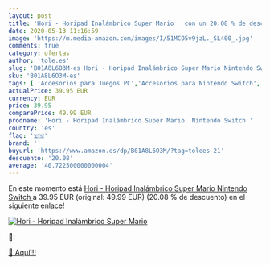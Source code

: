 ```yaml
---
layout: post
title: 'Hori - Horipad Inalámbrico Super Mario   con un 20.08 % de descuento'
date: 2020-05-13 11:16:59
image: 'https://m.media-amazon.com/images/I/51MCO5v9jzL._SL400_.jpg'
comments: true
category: ofertas
author: 'tole.es'
slug: 'B01A8L6O3M-es Hori - Horipad Inalámbrico Super Mario Nintendo Switch'
sku: 'B01A8L6O3M-es'
tags: [ 'Accesorios para Juegos PC','Accesorios para Nintendo Switch','Accesorios para PlayStation 4','Accesorios para PlayStation 5','Accesorios para Xbox One','Accesorios para Xbox Series X y S','Electrónica','Figuras interactivas para Nintendo 3DS y 2DS','Fundas para PlayStation 4','Fundas para Xbox One','Fundas y almacenamiento para PlayStation 4','Fundas y almacenamiento para Xbox One','Hardware y juegos para Nintendo 3DS y 2DS','Hardware y juegos para Nintendo Switch','Hardware y juegos para PlayStation 4','Hardware y juegos para PlayStation 5','Hardware y juegos para Xbox One','Hardware y juegos para Xbox Series X y S','Juego de mesa','Juegos de miniaturas','Juegos para Nintendo Switch','Juegos para PlayStation 4','Juegos para Xbox One','Juegos y Accesorios para PC','Juegos y accesorios para juegos','Juguetes','Juguetes y juegos','Mandos para Nintendo Switch','Mandos y controles para PlayStation 5','Mandos y controles para Xbox Series X y S','Packs de accesorios para PlayStation 4','Sistemas precursores y micro consolas','Videojuegos','nintendo', ]
actualPrice: 39.95 EUR
currency: EUR
price: 39.95
comparePrice: 49.99 EUR
prodname: 'Hori - Horipad Inalámbrico Super Mario  Nintendo Switch '
country: 'es'
flag: '🇪🇸'
brand: ''
buyurl: 'https://www.amazon.es/dp/B01A8L6O3M/?tag=tolees-21'
descuento: '20.08'
average: '40.722500000000004'
---
```


En este momento está [Hori - Horipad Inalámbrico Super Mario  Nintendo Switch ](https://www.amazon.es/dp/B01A8L6O3M/?tag=tolees-21) a 39.95 EUR (original: 49.99 EUR) (20.08 %  de descuento) en el siguiente enlace!

[![Hori - Horipad Inalámbrico Super Mario  ](https://m.media-amazon.com/images/I/51MCO5v9jzL._SL400_.jpg)](https://www.amazon.es/dp/B01A8L6O3M/?tag=tolees-21)

🔎:


[🛒 Aquí!!!](https://www.amazon.es/dp/B01A8L6O3M/?tag=tolees-21)

